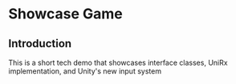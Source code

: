 # Showcase Game

## Introduction

This is a short tech demo that showcases interface classes, UniRx implementation, and Unity's new input system
